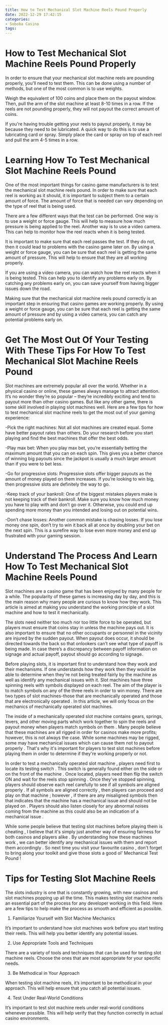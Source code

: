 ```yaml
---
title: How to Test Mechanical Slot Machine Reels Pound Properly 
date: 2022-12-29 17:42:15
categories:
- Soboba Casino
tags:
---
```



#  How to Test Mechanical Slot Machine Reels Pound Properly 

In order to ensure that your mechanical slot machine reels are pounding properly, you'll need to test them. This can be done using a number of methods, but one of the most common is to use weights.

Weigh the equivalent of 100 coins and place them on the payout window. Then, pull the arm of the slot machine at least 8-10 times in a row. If the reels are not pounding properly, they will not payout the correct amount of coins. 

If you're having trouble getting your reels to payout properly, it may be because they need to be lubricated. A quick way to do this is to use a lubricating card or spray. Simply place the card or spray on top of each reel and pull the arm 4-5 times in a row.

#  Learning How To Test Mechanical Slot Machine Reels Pound 
One of the most important things for casino game manufacturers is to test the mechanical slot machine reels pound. In order to make sure that each reel is working as it should, it is important to subject them to a certain amount of force. The amount of force that is needed can vary depending on the type of reel that is being used.

There are a few different ways that the test can be performed. One way is to use a weight or force gauge. This will help to measure how much pressure is being applied to the reel. Another way is to use a video camera. This can help to monitor how the reel reacts when it is being tested.

It is important to make sure that each reel passes the test. If they do not, then it could lead to problems with the casino game later on. By using a weight or force gauge, you can be sure that each reel is getting the same amount of pressure. This will help to ensure that they are all working properly.

If you are using a video camera, you can watch how the reel reacts when it is being tested. This can help you to identify any problems early on. By catching any problems early on, you can save yourself from having bigger issues down the road.

Making sure that the mechanical slot machine reels pound correctly is an important step in ensuring that casino games are working properly. By using a weight or force gauge, you can be sure that each reel is getting the same amount of pressure and by using a video camera, you can catch any potential problems early on.

#  Get The Most Out Of Your Testing With These Tips For How To Test Mechanical Slot Machine Reels Pound 

Slot machines are extremely popular all over the world. Whether in a physical casino or online, these games always manage to attract attention. It’s no wonder they’re so popular – they’re incredibly exciting and tend to payout more than other casino games. But like any other game, there is some skill involved in playing slot machines well. Here are a few tips for how to test mechanical slot machine reels to get the most out of your gaming experience:

-Pick the right machines: Not all slot machines are created equal. Some have better payout rates than others. Do your research before you start playing and find the best machines that offer the best odds.

-Play max bet: When you play max bet, you’re essentially betting the maximum amount that you can on each spin. This gives you a better chance of winning big payouts since the jackpot is usually a much larger amount than if you were to bet less.

-Go for progressive slots: Progressive slots offer bigger payouts as the amount of money played on them increases. If you’re looking to win big, then progressive slots are definitely the way to go.

-Keep track of your bankroll: One of the biggest mistakes players make is not keeping track of their bankroll. Make sure you know how much money you have to play with and don’t go over it. Otherwise, you could end up spending more money than you intended and losing out on potential wins.

-Don’t chase losses: Another common mistake is chasing losses. If you lose money one spin, don’t try to win it back all at once by doubling your bet on the next spin. This is a surefire way to lose even more money and end up frustrated with your gaming session.

#  Understand The Process And Learn How To Test Mechanical Slot Machine Reels Pound 

Slot machines are a casino game that has been enjoyed by many people for a while. The popularity of these games is increasing day by day, and this is the main reason why many people are curious to know how they work. This article is aimed at making you understand the working principle of a slot machine and how to test it mechanically.

The slots need neither too much nor too little force to be operated, but players must ensure that coins stay in unless the machine pays out. It is also important to ensure that no other occupants or personnel in the vicinity are injured by the sudden payout. When payout does occur, it should be directed towards the back so that onlookers can’t see what type of payoff is being made. In case there’s a discrepancy between payoff information on signage and actual payoff, payout should go according to signage.

Before playing slots, it is important first to understand how they work and their mechanisms. If one understands how they work then they would be able to determine when they're not being treated fairly by the machine as well as identify any mechanical issues with it. Slot machines have three spinning reels with symbols displayed on each reel. The aim of the player is to match symbols on any of the three reels in order to win money. There are two types of slot machines-those that are mechanically operated and those that are electronically operated . In this article, we will only focus on the mechanics of mechanically operated slot machines.

The inside of a mechanically operated slot machine contains gears, springs, levers, and other moving parts which work together to spin the reels and payout money when players match symbols on them . Many people believe that these machines are all rigged in order for casinos make more profits; however, this is not always the case. While some machines may be rigged, some may have mechanical issues which can cause them not to payout properly . That's why it's important for players to test slot machines before playing them in order to determine if they're working properly or not.

In order to test a mechanically operated slot machine , players need first to locate its testing switch . This switch is generally found either on the side or on the front of the machine . Once located, players need then flip the switch ON and wait for the reels stop spinning . Once they've stopped spinning, players should observe each reel carefully to see if all symbols are aligned properly . If all symbols are aligned correctly , then players can proceed and play on that machine ; however , if there are any misaligned symbols then that indicates that the machine has a mechanical issue and should not be played on . Players should also listen closely for any abnormal noises coming from the machine as this could also be an indication of a mechanical issue .

While some people believe that testing slot machines before playing them is cheating , I believe that it's simply just another way of ensuring fairness for both casinos and players alike . By understanding how these machines work , we can better identify any mechanical issues with them and report them accordingly . So next time you visit your favourite casino , don't forget to bring along your toolkit and give those slots a good ol' Mechanical Test Pound !

#  Tips for Testing Slot Machine Reels

The slots industry is one that is constantly growing, with new casinos and slot machines popping up all the time. This makes testing slot machine reels an essential part of the process for any developer working in this field. Here are a few tips to help make the process as smooth and efficient as possible.

1. Familiarize Yourself with Slot Machine Mechanics

It’s important to understand how slot machines work before you start testing their reels. This will help you better identify any potential issues.

2. Use Appropriate Tools and Techniques

There are a variety of tools and techniques that can be used for testing slot machine reels. Choose the ones that are most appropriate for your specific needs.

3. Be Methodical in Your Approach

When testing slot machine reels, it’s important to be methodical in your approach. This will help ensure that you catch all potential issues.

4. Test Under Real-World Conditions

It’s important to test slot machine reels under real-world conditions whenever possible. This will help verify that they function correctly in actual casino environments.